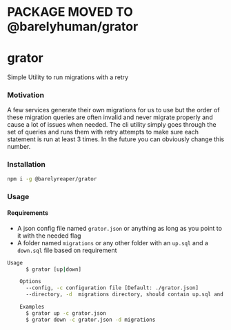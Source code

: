 # PACKAGE MOVED TO @barelyhuman/grator

# grator

Simple Utility to run migrations with a retry

### Motivation 
A few services generate their own migrations for us to use but the order of these migration queries are often invalid and never migrate properly and 
cause a lot of issues when needed. The cli utility simply goes through the set of queries and runs them with retry attempts to make sure each statement is run at least 3 times. In the future you can obviously change this number. 

### Installation 
```sh
npm i -g @barelyreaper/grator
```


### Usage 

#### Requirements
- A json config file named `grator.json` or anything as long as you point to it with the needed flag
- A folder named `migrations` or any other folder with an `up.sql` and a `down.sql` file based on requirement

```sh
Usage
	  $ grator [up|down]

	Options
	  --config, -c configuration file [Default: ./grator.json]
	  --directory, -d  migrations directory, should contain up.sql and down.sql [Default: ./migrations]

	Examples
	  $ grator up -c grator.json	
	  $ grator down -c grator.json -d migrations
```
